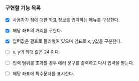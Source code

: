 ### 구현할 기능 목록
- [x] 사용자가 점에 대한 좌표 정보를 입력하는 메뉴를 구성한다.
- [x] 해당 좌표의 거리를 구한다.
- [x] 입력값은 괄호로 둘러쌓여 있으며 쉼표로 x, y값을 구분한다.
- [ ] x, y의 최대 값은 24 이다.
- [ ] 입력 범위를 초과할 경우 에러 문구를 출력하고 다시 입력을 받는다.
- [ ] 해당 좌표에 특수문자를 표시한다.

